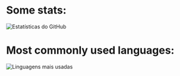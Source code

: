# Some stats:
![Estatísticas do GitHub](https://github-readme-stats.vercel.app/api?username=cerealmatinal&show_icons=true&theme=radical)

   
# Most commonly used languages:
![Linguagens mais usadas](https://github-readme-stats.vercel.app/api/top-langs/?username=cerealmatinal&layout=compact&theme=radical)
